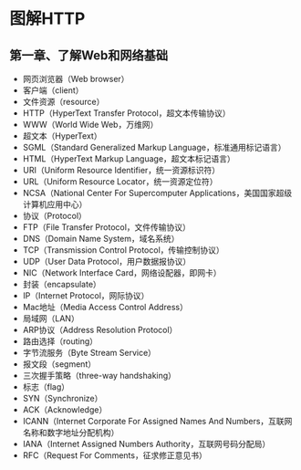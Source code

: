 图解HTTP
===

第一章、了解Web和网络基础
---

- 网页浏览器（Web browser）
- 客户端（client）
- 文件资源（resource）
- HTTP（HyperText Transfer Protocol，超文本传输协议）
- WWW（World Wide Web，万维网）
- 超文本（HyperText）
- SGML（Standard Generalized Markup Language，标准通用标记语言）
- HTML（HyperText Markup Language，超文本标记语言）
- URI（Uniform Resource Identifier，统一资源标识符）
- URL（Uniform Resource Locator，统一资源定位符）
- NCSA（National Center For Supercomputer Applications，美国国家超级计算机应用中心）
- 协议（Protocol）
- FTP（File Transfer Protocol，文件传输协议）
- DNS（Domain Name System，域名系统）
- TCP（Transmission Control Protocol，传输控制协议）
- UDP（User Data Protocol，用户数据报协议）
- NIC（Network Interface Card，网络设配器，即网卡）
- 封装（encapsulate）
- IP（Internet Protocol，网际协议）
- Mac地址（Media Access Control Address）
- 局域网（LAN）
- ARP协议（Address Resolution Protocol）
- 路由选择（routing）
- 字节流服务（Byte Stream Service）
- 报文段（segment）
- 三次握手策略（three-way handshaking）
- 标志（flag）
- SYN（Synchronize）
- ACK（Acknowledge）
- ICANN（Internet Corporate For Assigned Names And Numbers，互联网名称和数字地址分配机构）
- IANA（Internet Assigned Numbers Authority，互联网号码分配局）
- RFC（Request For Comments，征求修正意见书）
